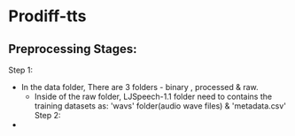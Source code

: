 # Prodiff-tts
## Preprocessing Stages: 
Step 1: 
- In the data folder, There are 3 folders - binary , processed & raw. 
    - Inside of the raw folder, LJSpeech-1.1 folder need to contains the training datasets as: 'wavs' folder(audio wave files) & 'metadata.csv'
Step 2:
- 